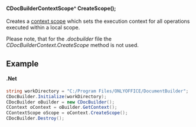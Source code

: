 #### CDocBuilderContextScope^ CreateScope();

Creates a [context scope](../../CDocBuilderContextScope/index.md) which sets the execution context for all operations executed within a local scope.

Please note, that for the *.docbuilder* file the *CDocBuilderContext.CreateScope* method is not used.

## Example

#### .Net

```c#
string workDirectory = "C:/Program Files/ONLYOFFICE/DocumentBuilder";
CDocBuilder.Initialize(workDirectory);
CDocBuilder oBuilder = new CDocBuilder();
CContext oContext = oBuilder.GetContext();
CContextScope oScope = oContext.CreateScope();
CDocBuilder.Destroy();
```
